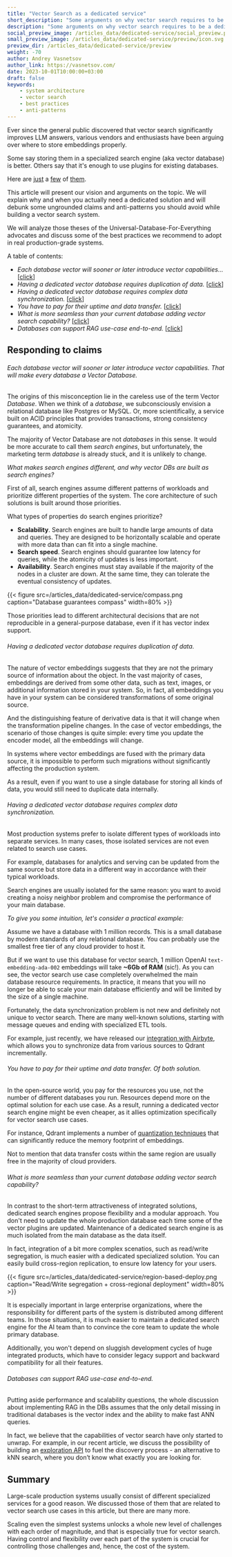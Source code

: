 ```yaml
---
title: "Vector Search as a dedicated service"
short_description: "Some arguments on why vector search requires to be a dedicated service"
description: "Some arguments on why vector search requires to be a dedicated service"
social_preview_image: /articles_data/dedicated-service/social_preview.png
small_preview_image: /articles_data/dedicated-service/preview/icon.svg
preview_dir: /articles_data/dedicated-service/preview
weight: -70
author: Andrey Vasnetsov
author_link: https://vasnetsov.com/
date: 2023-10-01T10:00:00+03:00
draft: false
keywords:
    - system architecture
    - vector search
    - best practices
    - anti-patterns
---
```



Ever since the general public discovered that vector search significantly improves LLM answers,
various vendors and enthusiasts have been arguing over where to store embeddings properly.

Some say storing them in a specialized search engine (aka vector database) is better. Others say that it's enough to use plugins for existing databases.

Here are [just](https://nextword.substack.com/p/vector-database-is-not-a-separate) a [few](https://stackoverflow.blog/2023/09/20/do-you-need-a-specialized-vector-database-to-implement-vector-search-well/) of [them](https://www.singlestore.com/blog/why-your-vector-database-should-not-be-a-vector-database/).


This article will present our vision and arguments on the topic.
We will explain why and when you actually need a dedicated solution and will debunk some ungrounded claims and anti-patterns you should avoid while building a vector search system.

We will analyze those theses of the Universal-Database-For-Everything advocates and discuss some of the best practices we recommend to adopt in real production-grade systems. 

A table of contents:

* *Each database vector will sooner or later introduce vector capabilities...* [[click](#each-database-vector-will-sooner-or-later-introduce-vector-capabilities-that-will-make-every-database-a-vector-database)]
* *Having a dedicated vector database requires duplication of data.* [[click](#having-a-dedicated-vector-database-requires-duplication-of-data)]
* *Having a dedicated vector database requires complex data synchronization.* [[click](#having-a-dedicated-vector-database-requires-complex-data-synchronization)]
* *You have to pay for their uptime and data transfer.* [[click](#you-have-to-pay-for-their-uptime-and-data-transfer-of-both-solution)]
* *What is more seamless than your current database adding vector search capability?* [[click](#what-is-more-seamless-than-your-current-database-adding-vector-search-capability)]
* *Databases can support RAG use-case end-to-end.* [[click](#databases-can-support-rag-use-case-end-to-end)]


## Responding to claims

###### Each database vector will sooner or later introduce vector capabilities. That will make every database a Vector Database.


The origins of this misconception lie in the careless use of the term Vector *Database*.
When we think of a *database*, we subconsciously envision a relational database like Postgres or MySQL.
Or, more scientifically, a service built on ACID principles that provides transactions, strong consistency guarantees, and atomicity.

The majority of Vector Database are not *databases* in this sense.
It would be more accurate to call them *search engines*, but unfortunately, the marketing term *database* is already stuck, and it is unlikely to change.


*What makes search engines different, and why vector DBs are built as search engines?*

First of all, search engines assume different patterns of workloads and prioritize different properties of the system. The core architecture of such solutions is built around those priorities.

What types of properties do search engines prioritize?

* **Scalability**. Search engines are built to handle large amounts of data and queries. They are designed to be horizontally scalable and operate with more data than can fit into a single machine.
* **Search speed**. Search engines should guarantee low latency for queries, while the atomicity of updates is less important.
* **Availability**. Search engines must stay available if the majority of the nodes in a cluster are down. At the same time, they can tolerate the eventual consistency of updates.

{{< figure src=/articles_data/dedicated-service/compass.png caption="Database guarantees compass" width=80% >}}


Those priorities lead to different architectural decisions that are not reproducible in a general-purpose database, even if it has vector index support.


###### Having a dedicated vector database requires duplication of data.

The nature of vector embeddings suggests that they are not the primary source of information about the object.
In the vast majority of cases, embeddings are derived from some other data, such as text, images, or additional information stored in your system. So, in fact, all embeddings you have in your system can be considered transformations of some original source.

And the distinguishing feature of derivative data is that it will change when the transformation pipeline changes. 
In the case of vector embeddings, the scenario of those changes is quite simple: every time you update the encoder model, all the embeddings will change.

In systems where vector embeddings are fused with the primary data source, it is impossible to perform such migrations without significantly affecting the production system.

As a result, even if you want to use a single database for storing all kinds of data, you would still need to duplicate data internally.

###### Having a dedicated vector database requires complex data synchronization.

Most production systems prefer to isolate different types of workloads into separate services.
In many cases, those isolated services are not even related to search use cases.

For example, databases for analytics and serving can be updated from the same source but store data in a different way in accordance with their typical workloads.

Search engines are usually isolated for the same reason: you want to avoid creating a noisy neighbor problem and compromise the performance of your main database.

*To give you some intuition, let's consider a practical example:*

Assume we have a database with 1 million records.
This is a small database by modern standards of any relational database.
You can probably use the smallest free tier of any cloud provider to host it.

But if we want to use this database for vector search, 1 million OpenAI `text-embedding-ada-002` embeddings will take **~6Gb of RAM** (sic!).
As you can see, the vector search use case completely overwhelmed the main database resource requirements.
In practice, it means that you will no longer be able to scale your main database efficiently and will be limited by the size of a single machine.

Fortunately, the data synchronization problem is not new and definitely not unique to vector search.
There are many well-known solutions, starting with message queues and ending with specialized ETL tools.

For example, just recently, we have released our [integration with Airbyte](/documentation/integrations/airbyte/), which allows you to synchronize data from various sources to Qdrant incrementally.

###### You have to pay for their uptime and data transfer. Of both solution.

In the open-source world, you pay for the resources you use, not the number of different databases you run.
Resources depend more on the optimal solution for each use case.
As a result, running a dedicated vector search engine might be even cheaper, as it allies optimization specifically for vector search use cases.

For instance, Qdrant implements a number of [quantization techniques](documentation/guides/quantization/) that can significantly reduce the memory footprint of embeddings.

Not to mention that data transfer costs within the same region are usually free in the majority of cloud providers.


###### What is more seamless than your current database adding vector search capability?


In contrast to the short-term attractiveness of integrated solutions, dedicated search engines propose flexibility and a modular approach.
You don't need to update the whole production database each time some of the vector plugins are updated.
Maintenance of a dedicated search engine is as much isolated from the main database as the data itself.

In fact, integration of a bit more complex scenatios, such as read/write segregation, is much easier with a dedicated specialized solution.
You can easily build cross-region replication, to ensure low latency for your users.

{{< figure src=/articles_data/dedicated-service/region-based-deploy.png caption="Read/Write segregation + cross-regional deployment" width=80% >}}

It is especially important in large enterprise organizations, where the responsibility for different parts of the system is distributed among different teams.
In those situations, it is much easier to maintain a dedicated search engine for the AI team than to convince the core team to update the whole primary database.

Additionally, you won't depend on sluggish development cycles of huge integrated products, which have to consider legacy support and backward compatibility for all their features.


###### Databases can support RAG use-case end-to-end.

Putting aside performance and scalability questions, the whole discussion about implementing RAG in the DBs assumes that the only detail missing in traditional databases is the vector index and the ability to make fast ANN queries.

In fact, we believe that the capabilities of vector search have only started to unwrap.
For example, in our recent article, we discuss the possibility of building an [exploration API](/articles/vector-similarity-beyond-search/) to fuel the discovery process - an alternative to kNN search, where you don’t know what exactly you are looking for.


## Summary

Large-scale production systems usually consist of different specialized services for a good reason.
We discussed those of them that are related to vector search use cases in this article, but there are many more.

Scaling even the simplest systems unlocks a whole new level of challenges with each order of magnitude, and that is especially true for vector search.
Having control and flexibility over each part of the system is crucial for controlling those challenges and, hence, the cost of the system.
